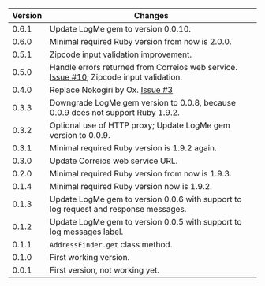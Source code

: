 | Version | Changes                                                                                                                                    |
| ------- | -------                                                                                                                                    |
| 0.6.1   | Update LogMe gem to version 0.0.10.                                                                                                        |
| 0.6.0   | Minimal required Ruby version from now is 2.0.0.                                                                                           |
| 0.5.1   | Zipcode input validation improvement.                                                                                                      |
| 0.5.0   | Handle errors returned from Correios web service. [Issue #10](https://github.com/prodis/correios-cep/issues/10); Zipcode input validation. |
| 0.4.0   | Replace Nokogiri by Ox. [Issue #3](https://github.com/prodis/correios-cep/issues/3)                                                        |
| 0.3.3   | Downgrade LogMe gem version to 0.0.8, because 0.0.9 does not support Ruby 1.9.2.                                                           |
| 0.3.2   | Optional use of HTTP proxy; Update LogMe gem version to 0.0.9.                                                                             |
| 0.3.1   | Minimal required Ruby version is 1.9.2 again.                                                                                              |
| 0.3.0   | Update Correios web service URL.                                                                                                           |
| 0.2.0   | Minimal required Ruby version from now is 1.9.3.                                                                                           |
| 0.1.4   | Minimal required Ruby version now is 1.9.2.                                                                                                |
| 0.1.3   | Update LogMe gem to version 0.0.6 with support to log request and response messages.                                                       |
| 0.1.2   | Update LogMe gem to version 0.0.5 with support to log messages label.                                                                      |
| 0.1.1   | `AddressFinder.get` class method.                                                                                                          |
| 0.1.0   | First working version.                                                                                                                     |
| 0.0.1   | First version, not working yet.                                                                                                            |
